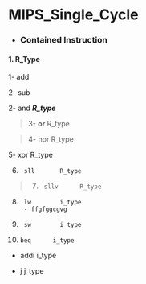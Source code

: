 # MIPS_Single_Cycle


- ###    Contained Instruction

####  1.     R_Type

1- add       

2- sub       

2- and       ___R_type___

>3- __or__       R_type

>4- nor       R_type

5- xor       R_type

6.      sll       R_type

>7.      sllv      R_type

8.      lw        i_type
        - ffgfggcgvg

9.      sw        i_type

10.     beq      i_type

- addi     i_type

- j        j_type



